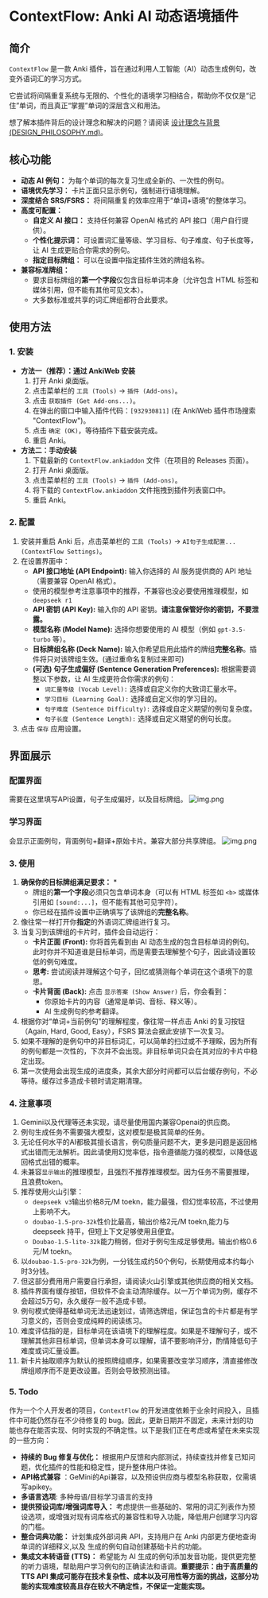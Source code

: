 # ContextFlow: Anki AI 动态语境插件

## 简介

`ContextFlow` 是一款 Anki 插件，旨在通过利用人工智能（AI）动态生成例句，改变外语词汇的学习方式。

它尝试将间隔重复系统与无限的、个性化的语境学习相结合，帮助你不仅仅是“记住”单词，而且真正“掌握”单词的深层含义和用法。

想了解本插件背后的设计理念和解决的问题？请阅读 [设计理念与背景 (DESIGN_PHILOSOPHY.md)](DESIGN_PHILOSOPHY.md)。

## 核心功能

*   **动态 AI 例句：** 为每个单词的每次复习生成全新的、一次性的例句。
*   **语境优先学习：** 卡片正面只显示例句，强制进行语境理解。
*   **深度结合 SRS/FSRS：** 将间隔重复的效率应用于“单词+语境”的整体学习。
*   **高度可配置：**
    *   **自定义 AI 接口：** 支持任何兼容 OpenAI 格式的 API 接口（用户自行提供）。
    *   **个性化提示词：** 可设置词汇量等级、学习目标、句子难度、句子长度等，让 AI 生成更贴合你需求的例句。
    *   **指定目标牌组：** 可以在设置中指定插件生效的牌组名称。
*   **兼容标准牌组：**
    *   要求目标牌组的**第一个字段**仅包含目标单词本身（允许包含 HTML 标签和媒体引用，但不能有其他可见文本）。
    *   大多数标准或共享的词汇牌组都符合此要求。

## 使用方法

### 1. 安装

*   **方法一（推荐）：通过 AnkiWeb 安装**
    1.  打开 Anki 桌面版。
    2.  点击菜单栏的 `工具 (Tools)` -> `插件 (Add-ons)`。
    3.  点击 `获取插件 (Get Add-ons...)`。
    4.  在弹出的窗口中输入插件代码：`[932930811]` (在 AnkiWeb 插件市场搜索 "ContextFlow")。
    5.  点击 `确定 (OK)`，等待插件下载安装完成。
    6.  重启 Anki。
*   **方法二：手动安装**
    1.  下载最新的 `ContextFlow.ankiaddon` 文件（在项目的 Releases 页面）。
    2.  打开 Anki 桌面版。
    3.  点击菜单栏的 `工具 (Tools)` -> `插件 (Add-ons)`。
    4.  将下载的 `ContextFlow.ankiaddon` 文件拖拽到插件列表窗口中。
    5.  重启 Anki。

### 2. 配置

1.  安装并重启 Anki 后，点击菜单栏的 `工具 (Tools)` -> `AI句子生成配置... (ContextFlow Settings)`。
2.  在设置界面中：
    *   **API 接口地址 (API Endpoint):** 输入你选择的 AI 服务提供商的 API 地址（需要兼容 OpenAI 格式）。
    *   使用的模型参考注意事项中的推荐，不兼容也没必要使用推理模型，如`deepseek r1`
    *   **API 密钥 (API Key):** 输入你的 API 密钥。**请注意保管好你的密钥，不要泄露。**
    *   **模型名称 (Model Name):** 选择你想要使用的 AI 模型（例如 `gpt-3.5-turbo` 等）。
    *   **目标牌组名称 (Deck Name):** 输入你希望启用此插件的牌组**完整名称**。插件将只对该牌组生效。(通过重命名复制过来即可)
    *   **(可选) 句子生成偏好 (Sentence Generation Preferences):** 根据需要调整以下参数，让 AI 生成更符合你需求的例句：
        *   `词汇量等级 (Vocab Level):` 选择或自定义你的大致词汇量水平。
        *   `学习目标 (Learning Goal):` 选择或自定义你的学习目的。
        *   `句子难度 (Sentence Difficulty):` 选择或自定义期望的例句复杂度。
        *   `句子长度 (Sentence Length):` 选择或自定义期望的例句长度。
3.  点击 `保存` 应用设置。

## 界面展示
### 配置界面
需要在这里填写API设置，句子生成偏好，以及目标牌组。
![img.png](picture/img.png)

### 学习界面
会显示正面例句，背面例句+翻译+原始卡片。兼容大部分共享牌组。
![img.png](picture/img2.png)

### 3. 使用

1.  **确保你的目标牌组满足要求：**
    *   
    *   牌组的**第一个字段**必须只包含单词本身（可以有 HTML 标签如 `<b>` 或媒体引用如 `[sound:...]`，但不能有其他可见字符）。
    *   你已经在插件设置中正确填写了该牌组的**完整名称**。
2.  像往常一样打开你**指定**的外语词汇牌组进行复习。
3.  当复习到该牌组的卡片时，插件会自动运行：
    *   **卡片正面 (Front):** 你将首先看到由 AI 动态生成的包含目标单词的例句。此时你并不知道谁是目标单词，而是需要去理解整个句子，因此请设置较低的例句难度。
    *   **思考:** 尝试阅读并理解这个句子，回忆或猜测每个单词在这个语境下的意思。
    *   **卡片背面 (Back):** 点击 `显示答案 (Show Answer)` 后，你会看到：
        *   你原始卡片的内容（通常是单词、音标、释义等）。
        *   AI 生成例句的参考翻译。
4.  根据你对“单词+当前例句”的理解程度，像往常一样点击 Anki 的复习按钮（Again, Hard, Good, Easy），FSRS 算法会据此安排下一次复习。
5. 如果不理解的是例句中的非目标词汇，可以简单的扫过或不予理睬，因为所有的例句都是一次性的，下次并不会出现。非目标单词只会在其对应的卡片中稳定出现。
6. 第一次使用会出现生成的进度条，其余大部分时间都可以后台缓存例句，不必等待。缓存过多造成卡顿时请定期清理。


### 4. 注意事项
1. Gemini以及代理等还未实现，请尽量使用国内兼容Openai的供应商。
2. 例句生成任务不需要强大模型，这对模型是极其简单的任务。
3. 无论任何水平的AI都极其擅长语言，例句质量问题不大，更多是问题是返回格式出错而无法解析。因此请使用幻觉率低，指令遵循能力强的模型，以降低返回格式出错的概率。
3. 未兼容`显示输出`的推理模型，且强烈不推荐推理模型。因为任务不需要推理，且浪费token。
4. 推荐使用火山引擎：
    - `deepseek v3`输出价格8元/M toekn，能力最强，但幻觉率较高，不过使用上影响不大。
    - `doubao-1.5-pro-32k`性价比最高，输出价格2元/M toekn,能力与deepseek 持平，但短上下文足够使用且便宜。
    - `Doubao-1.5-lite-32k`能力稍弱，但对于例句生成足够使用。输出价格0.6元/M toekn。
5. 以`doubao-1.5-pro-32k`为例，一分钱生成约50个例句，长期使用成本约每小时3分钱。
6. 但这部分费用用户需要自行承担，请阅读火山引擎或其他供应商的相关文档。
7. 插件界面有缓存按钮，但软件不会主动清除缓存。以一万个单词为例，缓存不会超过5万句，永久缓存一般不造成卡顿。
8. 例句模式使得基础单词无法迅速划过，请筛选牌组，保证包含的卡片都是有学习意义的，否则会变成纯粹的阅读练习。
9. 难度评估指的是，目标单词在该语境下的理解程度。如果是不理解句子，或不理解其他非目标单词，但单词本身可以理解，请不要影响评分，酌情降低句子难度或词汇量设置。
10. 新卡片抽取顺序为默认的按照牌组顺序，如果需要改变学习顺序，清直接修改牌组顺序而不是更改设置。否则会导致预测出错。


### 5. Todo

作为一个个人开发者的项目，`ContextFlow` 的开发进度依赖于业余时间投入，且插件中可能仍然存在不少待修复的 bug。因此，更新日期并不固定，未来计划的功能也存在能否实现、何时实现的不确定性。以下是我们正在考虑或希望在未来实现的一些方向：


*   **持续的 Bug 修复与优化：** 根据用户反馈和内部测试，持续查找并修复已知问题，优化插件的性能和稳定性，提升整体用户体验。
*   **API格式兼容** ：GeMini的Api兼容，以及预设供应商与模型名称获取，仅需填写apikey。
*   **多语言选项**: 多种母语/目标学习语言的支持
*   **提供预设词库/增强词库导入：** 考虑提供一些基础的、常用的词汇列表作为预设选项，或增强对现有词库格式的兼容性和导入功能，降低用户创建学习内容的门槛。
*   **整合词典功能：** 计划集成外部词典 API，支持用户在 Anki 内部更方便地查询单词的详细释义,以及 生成的例句自动创建基础卡片的功能。
*   **集成文本转语音 (TTS)：** 希望能为 AI 生成的例句添加发音功能，提供更完整的听力语境，帮助用户学习例句的正确读法和语调。**重要提示：由于高质量的 TTS API 集成可能存在技术复杂性、成本以及可用性等方面的挑战，这部分功能的实现难度较高且存在较大不确定性，不保证一定能实现。**
